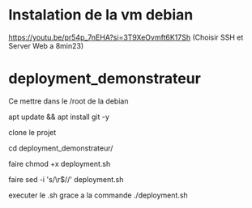 # Instalation de la vm debian 
https://youtu.be/pr54p_7nEHA?si=3T9XeOvmft6K17Sh (Choisir SSH et Server Web a 8min23)



# deployment_demonstrateur
Ce mettre dans le /root de la debian

apt update && apt install git -y

clone le projet

cd deployment_demonstrateur/

faire chmod +x deployment.sh

faire sed -i 's/\r$//' deployment.sh

executer le .sh grace a la commande ./deployment.sh
